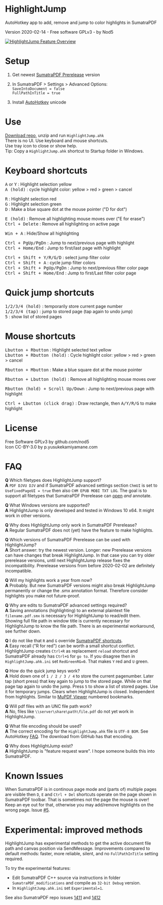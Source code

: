 # HighlightJump

AutoHotkey app to add, remove and jump to color highlights in SumatraPDF  

Version 2020-02-14  -  Free software GPLv3  -  by Nod5  
  
[![HighlightJump Feature Overview](https://github.com/nod5/HighlightJump/blob/master/images/HighlightJump_youtube_screenshot.png?raw=true)](https://www.youtube.com/watch?v=AcVI616W5D8)

# Setup  
1. Get newest [SumatraPDF Prerelease](https://www.sumatrapdfreader.org/prerelease.html) version  

2. In SumatraPDF > Settings > Advanced Options:  
   `SaveIntoDocument = false`  
    `FullPathInTitle = true`  

3. Install [AutoHotkey](https://www.autohotkey.com/) unicode

# Use
[Download repo](https://github.com/nod5/HighlightJump/archive/master.zip), unzip and run `HighlightJump.ahk`  
There is no UI. Use keyboard and mouse shortcuts.  
Use tray icon to close or show help.  
Tip: Copy a `HighlightJump.ahk` shortcut to Startup folder in Windows.  

# Keyboard shortcuts
<kbd>A</kbd> or <kbd>Y</kbd> : Highlight selection yellow  
<kbd>A (hold)</kbd> : cycle highlight color: yellow > red > green > cancel  

<kbd>R</kbd> : Highlight selection red  
<kbd>G</kbd> : Highlight selection green  
<kbd>D</kbd> : Make a blue square dot at the mouse pointer ("D for dot")  

<kbd>E (hold)</kbd> : Remove all highlighting mouse moves over ("E for erase")  
<kbd>Ctrl + Delete</kbd> : Remove all highlighting on active page  

<kbd>Win + A</kbd> : Hide/Show all highlighting  

<kbd>Ctrl + PgUp/PgDn</kbd> : Jump to next/previous page with highlight  
<kbd>Ctrl + Home/End</kbd> : Jump to first/last page with highlight  

<kbd>Ctrl + Shift + Y/R/G/D</kbd> : select jump filter color  
<kbd>Ctrl + Shift + A</kbd> : cycle jump filter colors  
<kbd>Ctrl + Shift + PgUp/PgDn</kbd> : Jump to next/previous filter color page  
<kbd>Ctrl + Shift + Home/End</kbd> : Jump to first/Last filter color page  

# Quick jump shortcuts
<kbd>1/2/3/4 (hold)</kbd> : temporarily store current page number  
<kbd>1/2/3/4 (tap)</kbd> : jump to stored page (tap again to undo jump)  
<kbd>5</kbd> : show list of stored pages  

# Mouse shortcuts
<kbd>Lbutton + Rbutton</kbd> : Highlight selected text yellow  
<kbd>Lbutton + Rbutton (hold)</kbd> : Cycle highlight color: yellow > red > green > cancel  

<kbd>Rbutton + Mbutton</kbd> : Make a blue square dot at the mouse pointer  

<kbd>Rbutton + Lbutton (hold)</kbd> : Remove all highlighting mouse moves over  

<kbd>Rbutton (hold) + Scroll Up/Down</kbd> : Jump to next/previous page with highlight  

<kbd>Ctrl + Lbutton (click drag)</kbd> : Draw rectangle, then <kbd>A/Y/R/G</kbd> to make highlight

# License  
Free Software GPLv3 by github.com/nod5  
Icon CC-BY-3.0 by p.yusukekamiyamane.com  

# FAQ

**Q** Which filetypes does HighlightJump support?  
**A**  `PDF DJVU DJV` and if SumatraPDF advanced settings section `ChmUI` is set to `UseFixedPageUI = true` then also `CHM EPUB MOBI TXT LOG`. The goal is to support all filetypes that SumatraPDF Prerelease can [open](https://www.sumatrapdfreader.org/docs/Supported-document-formats.html) *and* annotate.  

**Q** What Windows versions are supported?  
**A** HighlightJump is only developed and tested in Windows 10 x64. It might work in other versions.  

**Q** Why does HighlightJump only work in SumatraPDF Prerelease?  
**A** Regular SumatraPDF does not (yet) have the feature to make highlights.  

**Q** Which versions of SumatraPDF Prerelease can be used with HighlightJump?  
**A** Short answer: try the newest version. Longer: new Prerelease versions can have changes that break HighlightJump. In that case you can try older prerelease versions, until next HighlightJump release fixes the incompatibility. Prerelease versions from before 2020-02-02 are definitely incompatible. 

**Q** Will my highlights work a year from now?  
**A** Probably. But new SumatraPDF versions might also break HighlightJump permanently or change the .smx annotation format. Therefore consider highlights you make not future-proof.  

**Q** Why are edits to SumatraPDF advanced settings required?  
**A** Saving annotations (highlighting) to an external plaintext file `filename.pdf.smx` is necessary for HighlightJump to read/edit them. Showing full file path in window title is currently necessary for HighlightJump to know the file path. There is an experimental workaround, see further down.  

**Q** I do not like that `R` and `G` override [SumatraPDF shortcuts](https://www.sumatrapdfreader.org/manual.html).  
**A** Easy recall ("R for red") can be worth a small shortcut conflict. HighlightJump creates `Ctrl+R` as replacement `reload` shortcut and SumatraPDF already has `Ctrl+G` for `go to`. If you disagree then in `HighlightJump.ahk.ini` set `RedGreenRG=0`. That makes `Y` red and `U` green.  

**Q** How do the quick jump keys work?  
**A** Hold down one of `1 / 2 / 3 / 4` to store the current pagenumber. Later tap (short press) that key again to jump to the stored page. While on that page tap again to undo the jump. Press `5` to show a list of stored pages. Use it for temporary jumps. Clears when HighlightJump is closed. Independent from highlights. Similar to [MuPDF Viewer](https://mupdf.com/docs/manual-mupdf-gl.html) numbered bookmarks.  

**Q** Will pdf files with an UNC file path work?  
**A** No, files like `\\server\share\path\file.pdf` do not yet work in HighlightJump.

**Q** What file encoding should be used?  
**A** The correct encoding for the `HighlightJump.ahk` file is `UTF-8 BOM`. See AutoHotkey [FAQ](https://www.autohotkey.com/docs/FAQ.htm#nonascii). The download from GitHub has that encoding.  

**Q** Why does HighlightJump exist?  
**A** HighlightJump is "feature request ware". I hope someone builds this into SumatraPDF.  

# Known Issues
When SumatraPDF is in continous page mode and (parts of) multiple pages are visible then  `D`, `E` and `Ctrl + Del` shortcuts operate on the page shown in SumatraPDF toolbar. That is sometimes not the page the mouse is over! Keep an eye out for that, otherwise you may add/remove highlights on the wrong page. Issue [#5](https://github.com/nod5/HighlightJump/issues/5).  

# Experimental: improved methods
HighlightJump has experimental methods to get the active document file path and canvas position via SendMessage. Improvements compared to default methods: faster, more reliable, silent, and no `FullPathInTitle` setting required.  

To try the experimental features:  
- Edit SumatraPDF C++ source via instructions in folder `SumatraPDF_modifications` and compile as `32-bit Debug` version.  
- In `HighlightJump.ahk.ini` set `Experimental=1`.  

See also SumatraPDF repo issues [1411](https://github.com/sumatrapdfreader/sumatrapdf/issues/1411) and  [1412](https://github.com/sumatrapdfreader/sumatrapdf/issues/1412)  
